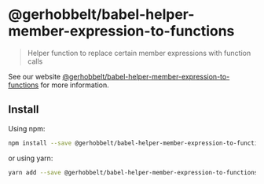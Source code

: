 # @gerhobbelt/babel-helper-member-expression-to-functions

> Helper function to replace certain member expressions with function calls

See our website [@gerhobbelt/babel-helper-member-expression-to-functions](https://new.babeljs.io/docs/en/next/babel-helper-member-expression-to-functions.html) for more information.

## Install

Using npm:

```sh
npm install --save @gerhobbelt/babel-helper-member-expression-to-functions
```

or using yarn:

```sh
yarn add --save @gerhobbelt/babel-helper-member-expression-to-functions
```
